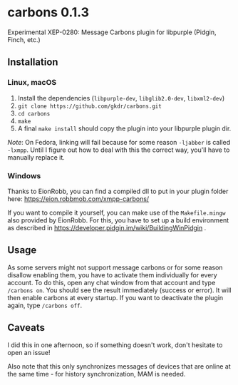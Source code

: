# carbons 0.1.3
Experimental XEP-0280: Message Carbons plugin for libpurple (Pidgin, Finch, etc.)

## Installation
### Linux, macOS
1. Install the dependencies (`libpurple-dev`, `libglib2.0-dev`, `libxml2-dev`)
2. `git clone https://github.com/gkdr/carbons.git`
3. `cd carbons`
4. `make`
5. A final `make install` should copy the plugin into your libpurple plugin dir.

_Note_: On Fedora, linking will fail because for some reason `-ljabber` is called `-lxmpp`. Until I figure out how to deal with this the correct way, you'll have to manually replace it.

### Windows
Thanks to EionRobb, you can find a compiled dll to put in your plugin folder here: https://eion.robbmob.com/xmpp-carbons/

If you want to compile it yourself, you can make use of the `Makefile.mingw` also provided by EionRobb.
For this, you have to set up a build environment as described in https://developer.pidgin.im/wiki/BuildingWinPidgin .

## Usage
As some servers might not support message carbons or for some reason disallow enabling them, you have to activate them individually for every account.
To do this, open any chat window from that account and type `/carbons on`. You should see the result immediately (success or error). It will then enable carbons at every startup.
If you want to deactivate the plugin again, type `/carbons off`.

## Caveats
I did this in one afternoon, so if something doesn't work, don't hesitate to open an issue!

Also note that this only synchronizes messages of devices that are online at the same time - for history synchronization, MAM is needed.
